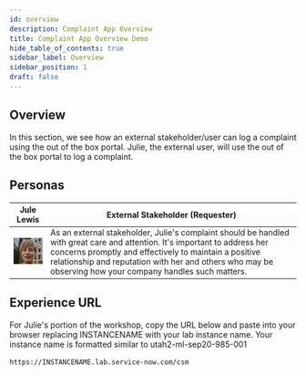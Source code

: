 ```yaml
---
id: overview
description: Complaint App Overview
title: Complaint App Overview Demo
hide_table_of_contents: true
sidebar_label: Overview
sidebar_position: 1
draft: false
---
```



## Overview
In this section, we see how an external stakeholder/user can log a complaint using the out of the box portal. Julie, the external user, will use the out of the box portal to log a complaint.

## Personas

| Jule Lewis | External Stakeholder (Requester)
|--|--|
| ![Julie Lewis, External Stakeholder (Requester)](../images/Julie_Lewis.jpg)| As an external stakeholder, Julie's complaint should be handled with great care and attention. It's important to address her concerns promptly and effectively to maintain a positive relationship and reputation with her and others who may be observing how your company handles such matters.

## Experience URL

For Julie's portion of the workshop, copy the URL below and paste into your browser replacing INSTANCENAME with your lab instance name. Your instance name is formatted similar to utah2-ml-sep20-985-001


    https://INSTANCENAME.lab.service-now.com/csm


